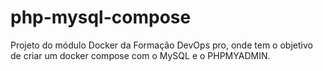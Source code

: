 # php-mysql-compose

Projeto do módulo Docker da Formação DevOps pro, onde tem o objetivo de criar um docker compose com o MySQL e o PHPMYADMIN.
